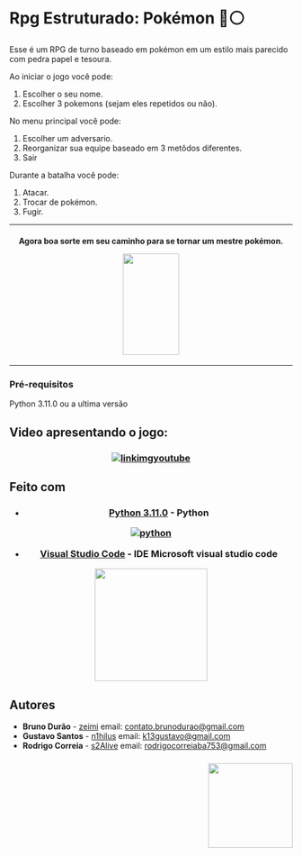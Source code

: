 # Rpg Estruturado: Pokémon 🔴⚪

Esse é um RPG de turno baseado em pokémon em um estilo mais parecido com pedra papel e tesoura.

Ao iniciar o jogo você pode:

1. Escolher o seu nome.
2. Escolher 3 pokemons (sejam eles repetidos ou não).

No menu principal você pode:

1. Escolher um adversario.
2. Reorganizar sua equipe baseado em 3 metôdos diferentes.
3. Sair

Durante a batalha você pode:
1. Atacar.
2. Trocar de pokémon.
3. Fugir.
  
----------------------------------------------------------------------------------------------------------------------------------------------------------------------  
<h4 align="center">
Agora boa sorte em seu caminho para se tornar um mestre pokémon.

<a><img src="https://user-images.githubusercontent.com/93962428/205515779-c4908030-9b36-405c-82e5-2d5c18babbc9.gif" width="100" height="180" /></a>

  </h4>
  
----------------------------------------------------------------------------------------------------------------------------------------------------------------------

### Pré-requisitos

Python 3.11.0 ou a ultima versão

## Video apresentando o jogo:

<h3 align="center">
   
[![linkimgyoutube](https://cdn.discordapp.com/attachments/1014906729714159696/1049072242908201020/wallpaperflare.com_wallpaper_4.jpg)](https://www.youtube.com/watch?v=d40lFR22Q6Q)
  
  </h3>
  

## Feito com

<h3 align="center"> 

* [Python 3.11.0](https://www.python.org/downloads/release/python-3110/) - Python

[![python](https://user-images.githubusercontent.com/93962428/204172673-dcb0d7fd-97aa-48b6-80ea-0b05b6e2f494.png)](https://www.python.org/downloads/release/python-3110/)

* [Visual Studio Code](https://code.visualstudio.com) - IDE Microsoft visual studio code
 
<a href="https://code.visualstudio.com"><img src="https://user-images.githubusercontent.com/93962428/204172811-9cf7e24a-94fb-43ab-8d56-19e81598de09.png" width="200" height="200" /></a> 
   
   </h3>


## Autores

* **Bruno Durão** - [zeimi](https://github.com/zeimi) email: contato.brunodurao@gmail.com
* **Gustavo Santos** - [n1hilus](https://github.com/n1hilus) email: k13gustavo@gmail.com
* **Rodrigo Correia** - [s2Alive](https://github.com/s2Alive) email: rodrigocorreiaba753@gmail.com
  
  
<h3 align="end"> 
  <a><img src="https://user-images.githubusercontent.com/93962428/205516225-997dbf39-7585-44f8-806e-8efe07e7f1a3.gif" width="150" height="150" /></a>
     </h3>
